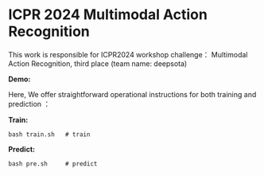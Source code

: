 # ICPR 2024 Multimodal Action Recognition
This work is responsible for ICPR2024 workshop challenge： Multimodal Action Recognition, third place (team name: deepsota)

**Demo:**

Here, We offer straightforward operational instructions for both training and prediction ：

**Train:**

```shell
bash train.sh   # train
```

**Predict:**

```shell
bash pre.sh     # predict
```

